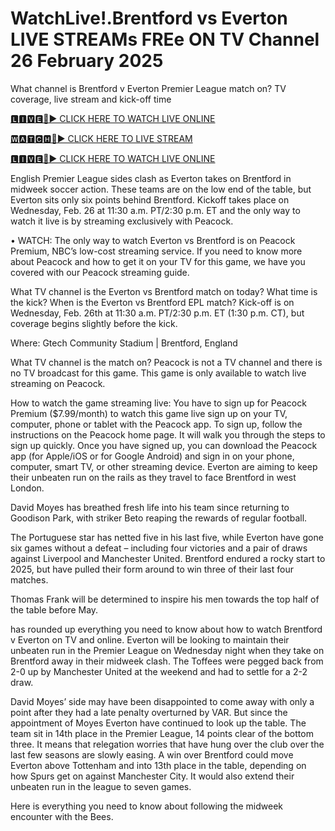 # WatchLive!.Brentford vs Everton LIVE STREAMs FREe ON TV Channel 26 February 2025
What channel is Brentford v Everton Premier League match on? TV coverage, live stream and kick-off time

[🅻🅸🆅🅴🔴▶️ CLICK HERE TO WATCH LIVE ONLINE](https://get-premir-leag-full-here.blogspot.com/)

[🆆🅰🆃🅲🅷🔴▶️ CLICK HERE TO LIVE STREAM](https://get-premir-leag-full-here.blogspot.com/)

[🅻🅸🆅🅴🔴▶️ CLICK HERE TO WATCH LIVE ONLINE](https://get-premir-leag-full-here.blogspot.com/)

English Premier League sides clash as Everton takes on Brentford in midweek soccer action. These teams are on the low end of the table, but Everton sits only six points behind Brentford. Kickoff takes place on Wednesday, Feb. 26 at 11:30 a.m. PT/2:30 p.m. ET and the only way to watch it live is by streaming exclusively with Peacock.

• WATCH: The only way to watch Everton vs Brentford is on Peacock Premium, NBC’s low-cost streaming service. If you need to know more about Peacock and how to get it on your TV for this game, we have you covered with our Peacock streaming guide.

What TV channel is the Everton vs Brentford match on today? What time is the kick?
When is the Everton vs Brentford EPL match? Kick-off is on Wednesday, Feb. 26th at 11:30 a.m. PT/2:30 p.m. ET (1:30 p.m. CT), but coverage begins slightly before the kick.

Where: Gtech Community Stadium | Brentford, England

What TV channel is the match on? Peacock is not a TV channel and there is no TV broadcast for this game. This game is only available to watch live streaming on Peacock.

How to watch the game streaming live: You have to sign up for Peacock Premium ($7.99/month) to watch this game live sign up on your TV, computer, phone or tablet with the Peacock app. To sign up, follow the instructions on the Peacock home page. It will walk you through the steps to sign up quickly. Once you have signed up, you can download the Peacock app (for Apple/iOS or for Google Android) and sign in on your phone, computer, smart TV, or other streaming device.
Everton are aiming to keep their unbeaten run on the rails as they travel to face Brentford in west London.

David Moyes has breathed fresh life into his team since returning to Goodison Park, with striker Beto reaping the rewards of regular football.

The Portuguese star has netted five in his last five, while Everton have gone six games without a defeat – including four victories and a pair of draws against Liverpool and Manchester United.
Brentford endured a rocky start to 2025, but have pulled their form around to win three of their last four matches.

Thomas Frank will be determined to inspire his men towards the top half of the table before May.

has rounded up everything you need to know about how to watch Brentford v Everton on TV and online.
Everton will be looking to maintain their unbeaten run in the Premier League on Wednesday night when they take on Brentford away in their midweek clash. The Toffees were pegged back from 2-0 up by Manchester United at the weekend and had to settle for a 2-2 draw.

David Moyes’ side may have been disappointed to come away with only a point after they had a late penalty overturned by VAR. But since the appointment of Moyes Everton have continued to look up the table.
The team sit in 14th place in the Premier League, 14 points clear of the bottom three. It means that relegation worries that have hung over the club over the last few seasons are slowly easing.
A win over Brentford could move Everton above Tottenham and into 13th place in the table, depending on how Spurs get on against Manchester City. It would also extend their unbeaten run in the league to seven games.

Here is everything you need to know about following the midweek encounter with the Bees.
